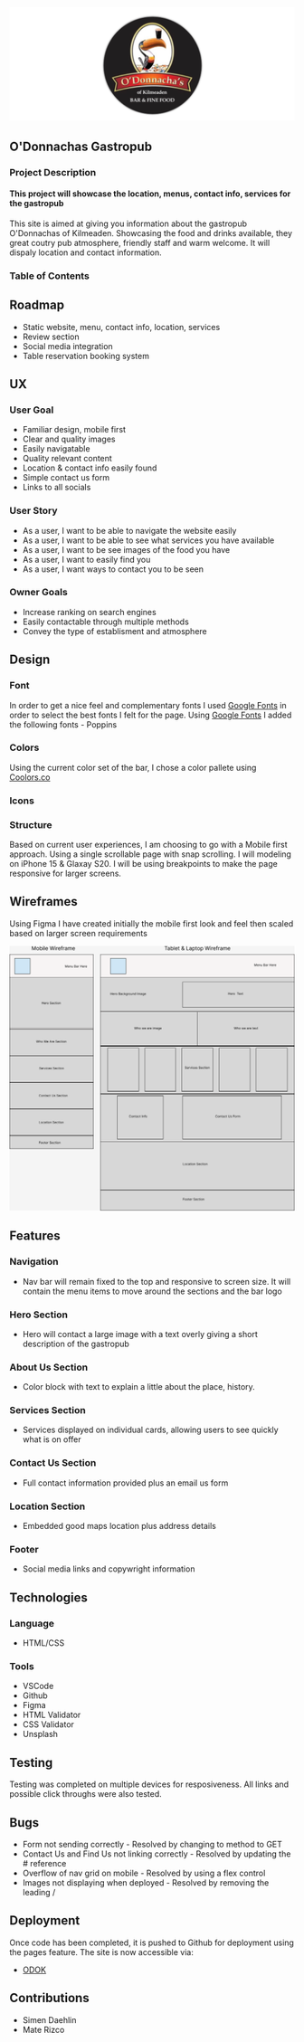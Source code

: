 ![Logo Image](assets/images/readme/logo.png)

## O'Donnachas Gastropub

### Project Description

#### This project will showcase the location, menus, contact info, services for the gastropub

This site is aimed at giving you information about the gastropub O'Donnachas of Kilmeaden. Showcasing the food and drinks available, they great coutry pub atmosphere, friendly staff and warm welcome. It will dispaly location and contact information.

### Table of Contents

## Roadmap

- Static website, menu, contact info, location, services
- Review section
- Social media integration
- Table reservation booking system

## UX

### User Goal

- Familiar design, mobile first
- Clear and quality images
- Easily navigatable
- Quality relevant content
- Location & contact info easily found
- Simple contact us form
- Links to all socials

### User Story

- As a user, I want to be able to navigate the website easily
- As a user, I want to be able to see what services you have available
- As a user, I want to be see images of the food you have
- As a user, I want to easily find you
- As a user, I want ways to contact you to be seen

### Owner Goals

- Increase ranking on search engines
- Easily contactable through multiple methods
- Convey the type of establisment and atmosphere

## Design

### Font

In order to get a nice feel and complementary fonts I used [Google Fonts](https://fonts.google.com/) in order to select the best fonts I felt for the page. Using [Google Fonts](https://fonts.google.com/) I added the following fonts - Poppins

### Colors

Using the current color set of the bar, I chose a color pallete using [Coolors.co](https://coolors.co/)

### Icons

### Structure

Based on current user experiences, I am choosing to go with a Mobile first approach. Using a single scrollable page with snap scrolling. I will modeling on iPhone 15 & Glaxay S20. I will be using breakpoints to make the page responsive for larger screens.

## Wireframes

Using Figma I have created initially the mobile first look and feel then scaled based on larger screen requirements

![Wireframe Image](/wireframe/Project%201.png)

## Features

### Navigation

- Nav bar will remain fixed to the top and responsive to screen size. It will contain the menu items to move around the sections and the bar logo

### Hero Section

- Hero will contact a large image with a text overly giving a short description of the gastropub

### About Us Section

- Color block with text to explain a little about the place, history.

### Services Section

- Services displayed on individual cards, allowing users to see quickly what is on offer

### Contact Us Section

- Full contact information provided plus an email us form

### Location Section

- Embedded good maps location plus address details

### Footer

- Social media links and copywright information

## Technologies

### Language

- HTML/CSS

### Tools

- VSCode
- Github
- Figma
- HTML Validator
- CSS Validator
- Unsplash

## Testing

Testing was completed on multiple devices for resposiveness. All links and possible click throughs were also tested.

## Bugs

- Form not sending correctly - Resolved by changing to method to GET
- Contact Us and Find Us not linking correctly - Resolved by updating the # reference
- Overflow of nav grid on mobile - Resolved by using a flex control
- Images not displaying when deployed - Resolved by removing the leading /

## Deployment

Once code has been completed, it is pushed to Github for deployment using the pages feature. The site is now accessible via:

- [ODOK](https://whalloranirl.github.io/odok/index.html)

## Contributions

- Simen Daehlin
- Mate Rizco
